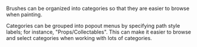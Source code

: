 Brushes can be organized into categories so that they are easier to browse when painting.

Categories can be grouped into popout menus by specifying path style labels; for instance,
"Props/Collectables". This can make it easier to browse and select categories when working
with lots of categories.
